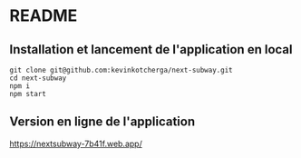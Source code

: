 # README

## Installation et lancement de l'application en local 

```
git clone git@github.com:kevinkotcherga/next-subway.git
cd next-subway
npm i
npm start
```

## Version en ligne de l'application
https://nextsubway-7b41f.web.app/


